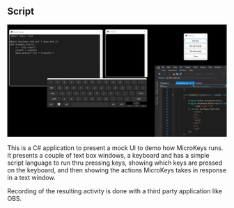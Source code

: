 ## Script

![](images/preview.png)

This is a C# application to present a mock UI to demo how MicroKeys runs.  It presents a couple of text box windows, a keyboard and has a simple script language to run thru pressing keys, showing which keys are pressed on the keyboard, and then showing the actions MicroKeys takes in response in a text window.

Recording of the resulting activity is done with a third party application like OBS.
